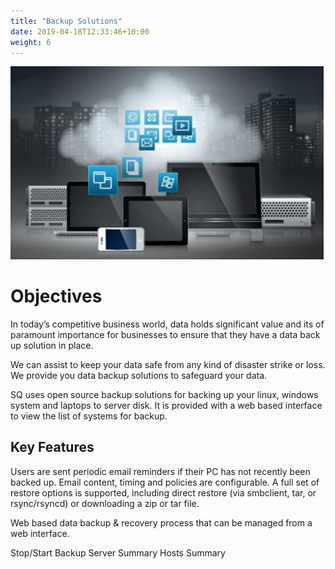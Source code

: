 ```yaml
---
title: "Backup Solutions"
date: 2019-04-18T12:33:46+10:00
weight: 6
---
```


![Accounting Services](/images/backup.PNG)

# Objectives
In today’s competitive business world, data holds significant value and its of paramount importance for businesses to ensure that they have a data back up solution in place.

We can assist to keep your data safe from any kind of disaster strike or loss. We provide you data backup solutions to safeguard your data.

SQ uses open source backup solutions for backing up your linux, windows system and laptops to server disk. It is provided with a web based interface to view the list of systems for backup.

## Key Features
Users are sent periodic email reminders if their PC has not recently been backed up. Email content, timing and policies are configurable.
A full set of restore options is supported, including direct restore (via smbclient, tar, or rsync/rsyncd) or downloading a zip or tar file.

Web based data backup & recovery process that can be managed from a web interface.

Stop/Start Backup
Server Summary
Hosts Summary
